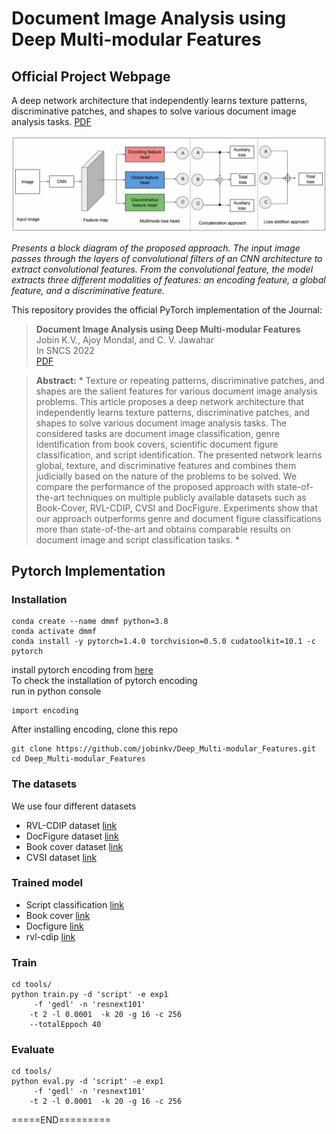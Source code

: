 # Document Image Analysis using Deep Multi-modular Features
## Official Project Webpage
A deep network architecture that independently
learns texture patterns, discriminative patches, and shapes to solve
various document image analysis tasks. [PDF](https://link.springer.com/article/10.1007/s42979-022-01414-4)

<p align="center">
<img src="imgs/propoesArch.jpg" />
<em>
<p>
Presents a block diagram of the proposed approach. The input image passes through the layers of convolutional filters of an CNN architecture to extract convolutional features. From the convolutional feature, the model extracts three different modalities of features: an encoding feature, a global feature, and a discriminative feature.
</p></em>

This repository provides the official PyTorch implementation of the Journal:
> **Document Image Analysis using Deep Multi-modular Features** <br>
> Jobin K.V., Ajoy Mondal, and C. V. Jawahar<br>
> In SNCS 2022<br>
>[PDF](https://cvit.iiit.ac.in/images//JournalPublications/2022/Multi_modular.pdf)

> **Abstract:** *
Texture or repeating patterns, discriminative patches, and shapes are the salient features for various document image analysis problems. This article proposes a deep network architecture that independently learns texture patterns, discriminative patches, and shapes to solve various document image analysis tasks. The considered tasks are document image classification, genre identification from book covers, scientific document figure classification, and script identification. The presented network learns global, texture, and discriminative features and combines them judicially based on the nature of the problems to be solved. We compare the performance of the proposed approach with state-of-the-art techniques on multiple publicly available datasets such as Book-Cover, RVL-CDIP, CVSI and DocFigure. Experiments show that our approach outperforms genre and document figure classifications more than state-of-the-art and obtains comparable results on document image and script classification tasks.
*<br>

## Pytorch Implementation
### Installation
```
conda create --name dmmf python=3.8
conda activate dmmf
conda install -y pytorch=1.4.0 torchvision=0.5.0 cudatoolkit=10.1 -c pytorch
```

install pytorch encoding from [here](https://hangzhang.org/PyTorch-Encoding/notes/compile.html)
<br>
To check the installation of pytorch encoding
<br>
run in python console
```
import encoding
```

After installing encoding, clone this repo
```
git clone https://github.com/jobinkv/Deep_Multi-modular_Features.git
cd Deep_Multi-modular_Features
```

### The datasets
We use four different datasets 

+ RVL-CDIP dataset [link](https://adamharley.com/rvl-cdip/)
+ DocFigure dataset [link](http://cvit.iiit.ac.in/usodi/Docfig.php)
+ Book cover dataset [link](https://github.com/uchidalab/book-dataset)
+ CVSI dataset [link](http://www.ict.griffith.edu.au/cvsi2015/Dataset.php)


### Trained model
+ Script classification [link](https://iiitaphyd-my.sharepoint.com/:u:/g/personal/jobin_kv_research_iiit_ac_in/ESrA2swurhRDgZt7LAuP6GQBGw6uu9ula0t4hNjB2z9jsA?e=3jD1ig)
+ Book cover [link](https://iiitaphyd-my.sharepoint.com/:u:/g/personal/jobin_kv_research_iiit_ac_in/EQ1AAjN5P21Du-kRBbCEQjYBu4zIQ4n1ZWeWNjthn9xkug?e=tQVhKU)
+ Docfigure [link](https://iiitaphyd-my.sharepoint.com/:u:/g/personal/jobin_kv_research_iiit_ac_in/EYe6eejq2FhLjv8qNVoWxgwBK9aNs-aJgqem1ty6lb9-Zg?e=Kcc8GU)
+ rvl-cdip [link](https://iiitaphyd-my.sharepoint.com/:u:/g/personal/jobin_kv_research_iiit_ac_in/EY9ktEKwWxJKjCRg87YM0NUBS1X5or5bmbJb5jp_f8vCTQ?e=qiKp0d)


### Train

```
cd tools/
python train.py -d 'script' -e exp1
     -f 'gedl' -n 'resnext101' 
    -t 2 -l 0.0001  -k 20 -g 16 -c 256 
    --totalEppoch 40 
```

### Evaluate

```
cd tools/
python eval.py -d 'script' -e exp1
     -f 'gedl' -n 'resnext101' 
    -t 2 -l 0.0001  -k 20 -g 16 -c 256 
```

=====END=========

